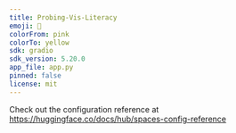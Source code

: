 ```yaml
---
title: Probing-Vis-Literacy
emoji: 🐨
colorFrom: pink
colorTo: yellow
sdk: gradio
sdk_version: 5.20.0
app_file: app.py
pinned: false
license: mit
---
```


Check out the configuration reference at <https://huggingface.co/docs/hub/spaces-config-reference>
